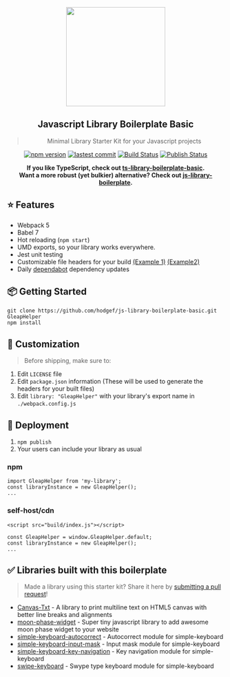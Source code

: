  <div align="center">
 <img align="center" width="230" src="https://i.imgur.com/pGGFGpi.png" />
  <h2>Javascript Library Boilerplate Basic</h2>
  <blockquote>Minimal Library Starter Kit for your Javascript projects</blockquote>
 
 <a href="https://www.npmjs.com/package/@hodgef/js-library-boilerplate-basic"><img src="https://badgen.net/npm/v/@hodgef/js-library-boilerplate-basic?color=blue" alt="npm version"></a> <a href="https://github.com/hodgef/js-library-boilerplate-basic"><img src="https://img.shields.io/github/last-commit/hodgef/js-library-boilerplate-basic" alt="lastest commit"></a> <a href="https://github.com/hodgef/js-library-boilerplate-basic/actions"><img alt="Build Status" src="https://github.com/hodgef/js-library-boilerplate-basic/workflows/Build/badge.svg?color=green" /></a> <a href="https://github.com/hodgef/js-library-boilerplate-basic/actions"> <img alt="Publish Status" src="https://github.com/hodgef/js-library-boilerplate-basic/workflows/Publish/badge.svg?color=green" /></a>
 
<strong>If you like TypeScript, check out [ts-library-boilerplate-basic](https://github.com/hodgef/ts-library-boilerplate-basic).</strong><br />
<strong>Want a more robust (yet bulkier) alternative? Check out [js-library-boilerplate](https://github.com/hodgef/js-library-boilerplate).</strong><br />
</div>

## ⭐️ Features

- Webpack 5
- Babel 7
- Hot reloading (`npm start`)
- UMD exports, so your library works everywhere.
- Jest unit testing
- Customizable file headers for your build [(Example 1)](https://github.com/hodgef/js-library-boilerplate-basic/blob/master/build/index.js) [(Example2)](https://github.com/hodgef/js-library-boilerplate-basic/blob/master/build/css/index.css)
- Daily [dependabot](https://dependabot.com) dependency updates

## 📦 Getting Started

```
git clone https://github.com/hodgef/js-library-boilerplate-basic.git GleapHelper
npm install
```

## 💎 Customization

> Before shipping, make sure to:

1. Edit `LICENSE` file
2. Edit `package.json` information (These will be used to generate the headers for your built files)
3. Edit `library: "GleapHelper"` with your library's export name in `./webpack.config.js`

## 🚀 Deployment

1. `npm publish`
2. Your users can include your library as usual

### npm

```
import GleapHelper from 'my-library';
const libraryInstance = new GleapHelper();
...
```

### self-host/cdn

```
<script src="build/index.js"></script>

const GleapHelper = window.GleapHelper.default;
const libraryInstance = new GleapHelper();
...
```

## ✅ Libraries built with this boilerplate

> Made a library using this starter kit? Share it here by [submitting a pull request](https://github.com/hodgef/js-library-boilerplate-basic/pulls)!

- [Canvas-Txt](https://github.com/geongeorge/Canvas-Txt) - A library to print multiline text on HTML5 canvas with better line breaks and alignments
- [moon-phase-widget](https://github.com/g00dv1n/moon-phase-widget) - Super tiny javascript library to add awesome moon phase widget to your website
- [simple-keyboard-autocorrect](https://github.com/hodgef/simple-keyboard-autocorrect) - Autocorrect module for simple-keyboard
- [simple-keyboard-input-mask](https://github.com/hodgef/simple-keyboard-input-mask) - Input mask module for simple-keyboard
- [simple-keyboard-key-navigation](https://github.com/hodgef/simple-keyboard-key-navigation) - Key navigation module for simple-keyboard
- [swipe-keyboard](https://github.com/hodgef/swipe-keyboard) - Swype type keyboard module for simple-keyboard
